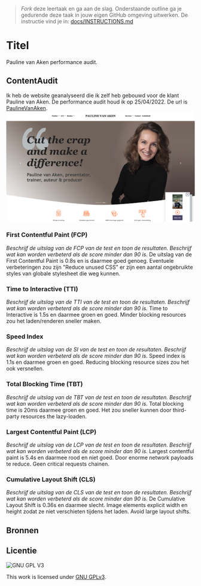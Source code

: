 > _Fork_ deze leertaak en ga aan de slag. Onderstaande outline ga je gedurende deze taak in jouw eigen GitHub omgeving uitwerken. De instructie vind je in: [docs/INSTRUCTIONS.md](docs/INSTRUCTIONS.md)

# Titel
Pauline van Aken performance audit.


## ContentAudit
Ik heb de website geanalyseerd die ik zelf heb gebouwd voor de klant Pauline van Aken. De performance audit houd ik op 25/04/2022. De url is [PaulineVanAken](https://paulinevanaken.nl/). 
![index of paulinevanaken.nl](/assets/index.png)
<!-- Beschrijf de website die je hebt geanalyseerd en de datum dat je hebt getest. Voeg de url en een screenshot van de website toe.  -->


### First Contentful Paint (FCP)
_Beschrijf de uitslag van de FCP van de test en toon de resultaten. Beschrijf wat kan worden verbeterd als de score minder dan 90 is._
De uitslag van de First Contentful Paint is 0.8s en is daarmee goed genoeg. Eventuele verbeteringen zou zijn "Reduce unused CSS" er zijn een aantal ongebruikte styles van globale stylesheet die weg kunnen. 

### Time to Interactive (TTI)
_Beschrijf de uitslag van de TTI van de test en toon de resultaten. Beschrijf wat kan worden verbeterd als de score minder dan 90 is._
Time to Interactive is 1.5s en daarmee groen en goed. Minder blocking resources zou het laden/renderen sneller maken.

### Speed Index
_Beschrijf de uitslag van de SI van de test en toon de resultaten. Beschrijf wat kan worden verbeterd als de score minder dan 90 is._
Speed index is 1.1s en daarmee groen en goed. Reducing blocking resource sizes zou het ook versnellen.

### Total Blocking Time (TBT)
_Beschrijf de uitslag van de TBT van de test en toon de resultaten. Beschrijf wat kan worden verbeterd als de score minder dan 90 is._
Total blocking time is 20ms daarmee groen en goed. Het zou sneller kunnen door third-party resources the lazy-loaden.

### Largest Contentful Paint (LCP)
_Beschrijf de uitslag van de LCP van de test en toon de resultaten. Beschrijf wat kan worden verbeterd als de score minder dan 90 is._
Largest contentful paint is 5.4s en daarmee rood en niet goed. Door enorme network payloads te reduce. Geen critical requests chainen.

### Cumulative Layout Shift (CLS)
_Beschrijf de uitslag van de CLS van de test en toon de resultaten. Beschrijf wat kan worden verbeterd als de score minder dan 90 is._
De Cumulative Layout Shift is 0.36s en daarmee slecht. Image elements explicit width en height zodat ze niet verschieten tijdens het laden. Avoid large layout shifts.

## Bronnen

## Licentie

![GNU GPL V3](https://www.gnu.org/graphics/gplv3-127x51.png)

This work is licensed under [GNU GPLv3](./LICENSE).
